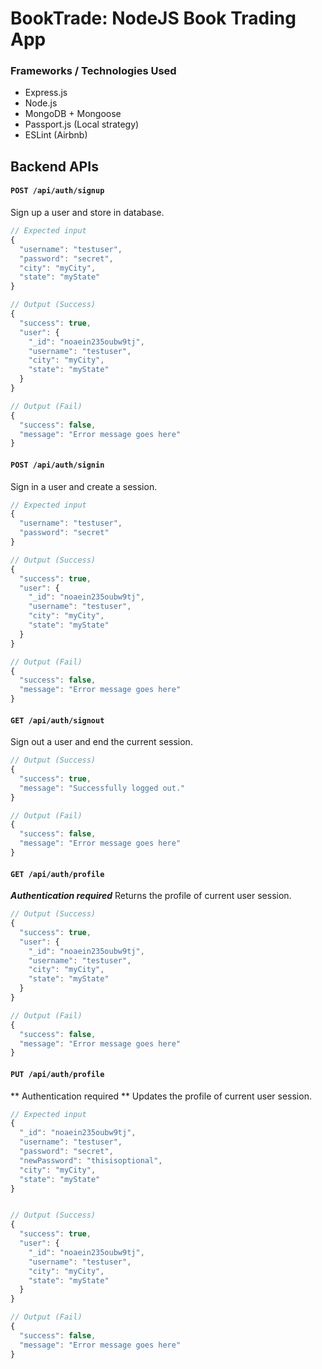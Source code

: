 # BookTrade: NodeJS Book Trading App

### Frameworks / Technologies Used
- Express.js
- Node.js
- MongoDB + Mongoose
- Passport.js (Local strategy)
- ESLint (Airbnb)

## Backend APIs

#### `POST /api/auth/signup`
Sign up a user and store in database.

```javascript
// Expected input
{
  "username": "testuser",
  "password": "secret",
  "city": "myCity",
  "state": "myState"
}

// Output (Success)
{
  "success": true,
  "user": {
    "_id": "noaein235oubw9tj",
    "username": "testuser",
    "city": "myCity",
    "state": "myState"
  }
}

// Output (Fail)
{
  "success": false,
  "message": "Error message goes here"
}
```


#### `POST /api/auth/signin`
Sign in a user and create a session.

```javascript
// Expected input
{
  "username": "testuser",
  "password": "secret"
}

// Output (Success)
{
  "success": true,
  "user": {
    "_id": "noaein235oubw9tj",
    "username": "testuser",
    "city": "myCity",
    "state": "myState"
  }
}

// Output (Fail)
{
  "success": false,
  "message": "Error message goes here"
}
```


#### `GET /api/auth/signout`
Sign out a user and end the current session.

```javascript
// Output (Success)
{
  "success": true,
  "message": "Successfully logged out."
}

// Output (Fail)
{
  "success": false,
  "message": "Error message goes here"
}
```


#### `GET /api/auth/profile`
_**Authentication required**_
Returns the profile of current user session.

```javascript
// Output (Success)
{
  "success": true,
  "user": {
    "_id": "noaein235oubw9tj",
    "username": "testuser",
    "city": "myCity",
    "state": "myState"
  }
}

// Output (Fail)
{
  "success": false,
  "message": "Error message goes here"
}
```


#### `PUT /api/auth/profile`
** Authentication required **
Updates the profile of current user session.

```javascript
// Expected input
{
  "_id": "noaein235oubw9tj",
  "username": "testuser",
  "password": "secret",
  "newPassword": "thisisoptional",
  "city": "myCity",
  "state": "myState"
}


// Output (Success)
{
  "success": true,
  "user": {
    "_id": "noaein235oubw9tj",
    "username": "testuser",
    "city": "myCity",
    "state": "myState"
  }
}

// Output (Fail)
{
  "success": false,
  "message": "Error message goes here"
}
```